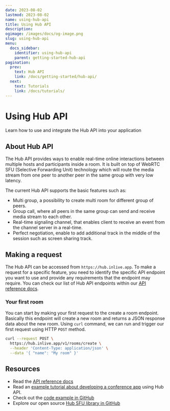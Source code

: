 ```yaml
---
date: 2023-08-02
lastmod: 2023-08-02
name: using-hub-api
title: Using Hub API
description:
ogimage: /images/docs/og-image.png
slug: using-hub-api
menu:
  docs_sidebar:
    identifier: using-hub-api
    parent: getting-started-hub-api
pagination:
  prev:
    text: Hub API
    link: /docs/getting-started/hub-api/
  next:
    text: Tutorials
    link: /docs/tutorials/
---
```


# Using Hub API

Learn how to use and integrate the Hub API into your application

## About Hub API

The Hub API provides ways to enable real-time online interactions between multiple hosts and participants inside a room. It is built on top of WebRTC SFU (Selective Forwarding Unit) technology which will route the media stream from one peer to another peer in the same group with very low latency.

The current Hub API supports the basic features such as:
- Multi group, a possibility to create multi room for different group of peers.
- Group call, where all peers in the same group can send and receive media stream to each other.
- Real-time signaling channel, that enables client to receive an event from the channel server in a real-time.
- Perfect negotiation, enable to add additional track in the middle of the session such as screen sharing track.

## Making a request

The Hub API can be accessed from `https://hub.inlive.app`. To make a request for a specific feature, you need to identify the specific API endpoint you want to use and provide any requirements that the endpoint may require. You can check our list of Hub API endpoints within our [API reference docs](https://hub.inlive.app/apidocs/index.html).

### Your first room

You can start by making your first request to the create a room endpoint. Basically this endpoint will create a new room and returns a JSON response data about the new room. Using `curl` command, we can run and trigger our first request using HTTP `POST` method.

```bash
curl --request POST \
  https://hub.inlive.app/v1/rooms/create \
  --header 'Content-Type: application/json' \
  --data '{ "name": "My room" }'
```

## Resources

- Read the [API reference docs](https://hub.inlive.app/apidocs/index.html)
- Read an [example tutorial about developing a conference app](/docs/tutorials/hub-api/conference-app-with-hub-api/) using Hub API.
- Check out the [code example in GitHub](https://github.com/inlivedev/inlivedev.github.io/tree/main/examples/)
- Explore our open source [Hub SFU library in GitHub](https://github.com/inlivedev/sfu)